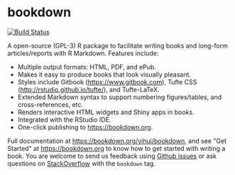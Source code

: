 # bookdown

[![Build Status](https://travis-ci.org/rstudio/bookdown.svg)](https://travis-ci.org/rstudio/bookdown)

A open-source (GPL-3) R package to facilitate writing books and long-form articles/reports with R Markdown. Features include:

- Multiple output formats: HTML, PDF, and ePub.
- Makes it easy to produce books that look visually pleasant.
- Styles include Gitbook (https://www.gitbook.com), Tufte CSS (http://rstudio.github.io/tufte/), and Tufte-LaTeX.
- Extended Markdown syntax to support numbering figures/tables, and cross-references, etc.
- Renders interactive HTML widgets and Shiny apps in books.
- Integrated with the RStudio IDE.
- One-click publishing to <https://bookdown.org>.

Full documentation at <https://bookdown.org/yihui/bookdown>, and see "Get Started" at <https://bookdown.org> to know how to get started with writing a book. You are welcome to send us feedback using [Github issues](https://github.com/rstudio/bookdown/issues) or ask questions on [StackOverflow](http://stackoverflow.com/questions/tagged/bookdown) with the `bookdown` tag.
